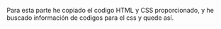 Para esta parte he copiado el codigo HTML y CSS proporcionado, y he buscado información de codigos para el css y quede así. 

